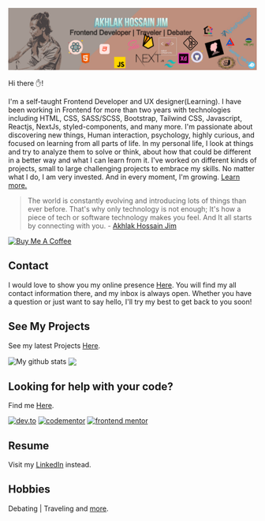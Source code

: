 ![Jim Cover Image](./jim.png)

Hi there ✋!

I'm a self-taught Frontend Developer and UX designer(Learning). I have been working in Frontend for more than two years with technologies including HTML, CSS, SASS/SCSS, Bootstrap, Tailwind CSS, Javascript, Reactjs, NextJs, styled-components, and many more. I'm passionate about discovering new things, Human interaction, psychology, highly curious, and focused on learning from all parts of life. In my personal life, I look at things and try to analyze them to solve or think, about how that could be different in a better way and what I can learn from it. I've worked on different kinds of projects, small to large challenging projects to embrace my skills. No matter what I do, I am very invested. And in every moment, I'm growing. [Learn more.](https://ah-jim-seed.web.app/about/)


>The world is constantly evolving and introducing lots of things than ever before. That's why only technology is not enough; It's how a piece of tech or software technology makes you feel. And It all starts by connecting with you. - [Akhlak Hossain Jim](https://ahjim.com/)

<a href="https://www.buymeacoffee.com/ahjim" target="_blank"><img src="https://cdn.buymeacoffee.com/buttons/v2/default-yellow.png" alt="Buy Me A Coffee" style="height: 60px !important;width: 217px !important;" ></a>

## Contact

I would love to show you my online presence [Here](http://ahjim.com/about).
You will find my all contact information there, and my inbox is always open. Whether you have a question or just want to say hello, I'll try my best to get back to you soon!

## See My Projects 

See my latest Projects [Here](https://ahjim.com/).

<img align="center" src="https://github-readme-stats.vercel.app/api?username=akhlak-hossain-jim&show_icons=true&include_all_commits=true&theme=cobalt&hide_border=true" alt="My github stats" /> 
<img align="center" src="https://github-readme-stats.vercel.app/api/top-langs/?username=akhlak-hossain-jim&layout=compact&theme=cobalt&hide_border=true" />

## Looking for help with your code?
Find me [Here](https://www.linkedin.com/in/akhlakhossainjim/).

<a href="https://dev.to/akhlakhossainjim"><img src="https://img.shields.io/badge/DEV-to-black" alt="dev.to"></a>
<a href="https://www.codementor.io/@aklajim"><img src="https://img.shields.io/badge/Code%20Mentor-Jim-lightgrey" alt="codementor"></a>
<a href="https://www.frontendmentor.io/profile/Akhlak-Hossain-Jim"><img src="https://img.shields.io/badge/Frontend%20Mentor-Jim-white" alt="frontend mentor"></a>

## Resume

<!-- See my resume [Here](https://ah-jim-seed.web.app/pdf/resume.pdf) -->
<!-- or  -->
Visit my [LinkedIn](https://www.linkedin.com/in/akhlakhossainjim/) instead.

## Hobbies

Debating | Traveling and [more](https://ahjim.com/what-else/).

